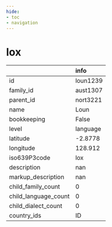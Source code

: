 ```yaml
---
hide:
- toc
- navigation
---
```

# lox
|                      | info     |
|:---------------------|:---------|
| id                   | loun1239 |
| family_id            | aust1307 |
| parent_id            | nort3221 |
| name                 | Loun     |
| bookkeeping          | False    |
| level                | language |
| latitude             | -2.8778  |
| longitude            | 128.912  |
| iso639P3code         | lox      |
| description          | nan      |
| markup_description   | nan      |
| child_family_count   | 0        |
| child_language_count | 0        |
| child_dialect_count  | 0        |
| country_ids          | ID       |
